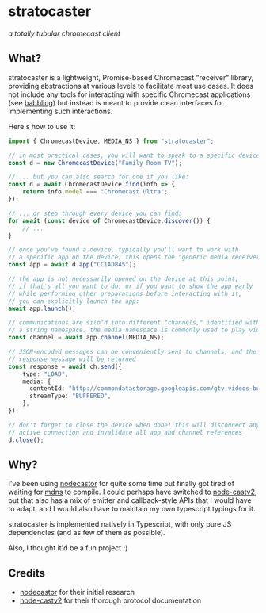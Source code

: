 stratocaster
============

*a totally tubular chromecast client*

## What?

stratocaster is a lightweight, Promise-based Chromecast "receiver"
library, providing abstractions at various levels to facilitate most use
cases. It does not include any tools for interacting with specific
Chromecast applications (see [babbling][babbling]) but instead is meant
to provide clean interfaces for implementing such interactions.

Here's how to use it:

```typescript
import { ChromecastDevice, MEDIA_NS } from "stratocaster";

// in most practical cases, you will want to speak to a specific device:
const d = new ChromecastDevice("Family Room TV");

// ... but you can also search for one if you like:
const d = await ChromecastDevice.find(info => {
    return info.model === "Chromecast Ultra";
});

// ... or step through every device you can find:
for await (const device of ChromecastDevice.discover()) {
    // ...
}

// once you've found a device, typically you'll want to work with
// a specific app on the device; this opens the "generic media receiver":
const app = await d.app("CC1AD845");

// the app is not necessarily opened on the device at this point;
// if that's all you want to do, or if you want to show the app early
// while performing other preparations before interacting with it,
// you can explicitly launch the app:
await app.launch();

// communications are silo'd into different "channels," identified with
// a string namespace. the media namespace is commonly used to play videos
const channel = await app.channel(MEDIA_NS);

// JSON-encoded messages can be conveniently sent to channels, and the
// response message will be returned
const response = await ch.send({
    type: "LOAD",
    media: {
      contentId: "http://commondatastorage.googleapis.com/gtv-videos-bucket/sample/BigBuckBunny.mp4",
      streamType: "BUFFERED",
    },
});

// don't forget to close the device when done! this will disconnect any
// active connection and invalidate all app and channel references
d.close();
```

## Why?

I've been using [nodecastor][nodecastor] for quite some time but finally
got tired of waiting for [mdns][mdns] to compile. I could perhaps have
switched to [node-castv2][node-castv2], but that also has a mix of
emitter and callback-style APIs that I would have to adapt, and I would
also have to maintain my own typescript typings for it.

stratocaster is implemented natively in Typescript, with only pure JS
dependencies (and as few of them as possible).

Also, I thought it'd be a fun project :)

## Credits

- [nodecastor][nodecastor] for their initial research
- [node-castv2][node-castv2] for their thorough protocol documentation

[babbling]: https://github.com/dhleong/babbling
[mdns]: https://www.npmjs.com/package/mdns
[nodecastor]: https://github.com/vincentbernat/nodecastor
[node-castv2]: https://github.com/thibauts/node-castv2
